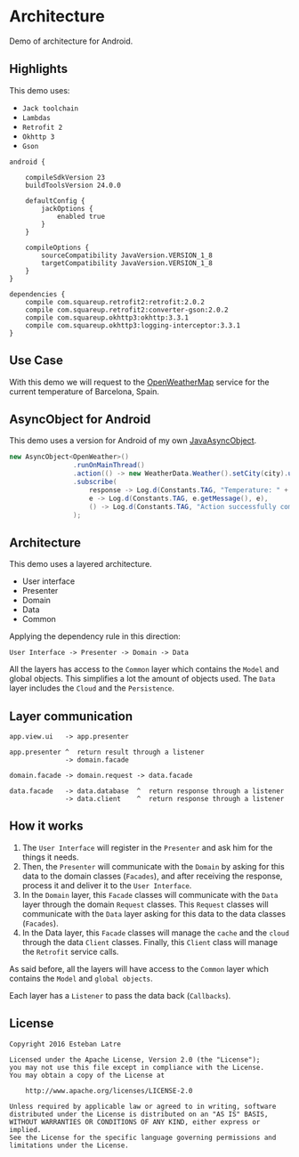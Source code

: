 # Architecture

Demo of architecture for Android.

## Highlights

This demo uses:

+ `Jack toolchain`
+ `Lambdas`
+ `Retrofit 2`
+ `Okhttp 3`
+ `Gson`

```
android {

    compileSdkVersion 23
    buildToolsVersion 24.0.0

    defaultConfig {
        jackOptions {
            enabled true
        }
    }

    compileOptions {
        sourceCompatibility JavaVersion.VERSION_1_8
        targetCompatibility JavaVersion.VERSION_1_8
    }
}

dependencies {
    compile com.squareup.retrofit2:retrofit:2.0.2
    compile com.squareup.retrofit2:converter-gson:2.0.2
    compile com.squareup.okhttp3:okhttp:3.3.1
    compile com.squareup.okhttp3:logging-interceptor:3.3.1
}
```

## Use Case
With this demo we will request to the [OpenWeatherMap](http://openweathermap.org/) service for the current temperature of Barcelona, Spain.

## AsyncObject for Android

This demo uses a version for Android of my own [JavaAsyncObject](https://github.com/Siziksu/JavaAsyncObject).

```java
new AsyncObject<OpenWeather>()
                .runOnMainThread()
                .action(() -> new WeatherData.Weather().setCity(city).useCache().run())
                .subscribe(
                    response -> Log.d(Constants.TAG, "Temperature: " + response.getMain().getTemperature()),
                    e -> Log.d(Constants.TAG, e.getMessage(), e),
                    () -> Log.d(Constants.TAG, "Action successfully completed")
                );
```

## Architecture

This demo uses a layered architecture.

+ User interface
+ Presenter
+ Domain
+ Data
+ Common

Applying the dependency rule in this direction:

    User Interface -> Presenter -> Domain -> Data

All the layers has access to the `Common` layer which contains the `Model` and global objects. This simplifies a lot the amount of objects used.
The `Data` layer includes the `Cloud` and the `Persistence`.

## Layer communication

```
app.view.ui   -> app.presenter

app.presenter ^  return result through a listener
              -> domain.facade

domain.facade -> domain.request -> data.facade

data.facade   -> data.database  ^  return response through a listener
              -> data.client    ^  return response through a listener
```

## How it works

1. The `User Interface` will register in the `Presenter` and ask him for the things it needs.
2. Then, the `Presenter` will communicate with the `Domain` by asking for this data to the domain classes (`Facades`), and after receiving the response, process it and deliver it to the `User Interface`.
3. In the `Domain` layer, this `Facade` classes will communicate with the `Data` layer through the domain `Request` classes. This `Request` classes will communicate with the `Data` layer asking for this data to the data classes (`Facades`).
4. In the Data layer, this `Facade` classes will manage the `cache` and the `cloud` through the data `Client` classes. Finally, this `Client` class will manage the `Retrofit` service calls.

As said before, all the layers will have access to the `Common` layer which contains the `Model` and `global objects`.

Each layer has a `Listener` to pass the data back (`Callbacks`).

## License
    Copyright 2016 Esteban Latre

    Licensed under the Apache License, Version 2.0 (the "License");
    you may not use this file except in compliance with the License.
    You may obtain a copy of the License at

        http://www.apache.org/licenses/LICENSE-2.0

    Unless required by applicable law or agreed to in writing, software
    distributed under the License is distributed on an "AS IS" BASIS,
    WITHOUT WARRANTIES OR CONDITIONS OF ANY KIND, either express or implied.
    See the License for the specific language governing permissions and
    limitations under the License.
